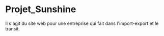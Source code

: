 # Projet_Sunshine
Il s'agit du site web pour une entreprise qui fait dans l'import-export et le transit. 

